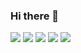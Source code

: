 ### Hi there 👋

![](https://github-profile-summary-cards.vercel.app/api/cards/profile-details?username=pustot&theme=github)
![](https://github-profile-summary-cards.vercel.app/api/cards/repos-per-language?username=pustot&theme=github)
![](https://github-profile-summary-cards.vercel.app/api/cards/most-commit-language?username=pustot&theme=github)
![](https://github-profile-summary-cards.vercel.app/api/cards/stats?username=pustot&theme=github)
![](https://github-profile-summary-cards.vercel.app/api/cards/productive-time?username=pustot&theme=github)

<!--
**pustot/pustot** is a ✨ _special_ ✨ repository because its `README.md` (this file) appears on your GitHub profile.

Here are some ideas to get you started:

- 🔭 I’m currently working on ...
- 🌱 I’m currently learning ...
- 👯 I’m looking to collaborate on ...
- 🤔 I’m looking for help with ...
- 💬 Ask me about ...
- 📫 How to reach me: ...
- 😄 Pronouns: ...
- ⚡ Fun fact: ...
-->
